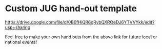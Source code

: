 # Custom JUG hand-out template

https://drive.google.com/file/d/0B0fHiQR6gRybQXRQeDJ6YTVVYkk/edit?usp=sharing

Feel free to make your own hand outs from the above link for future local or national events!